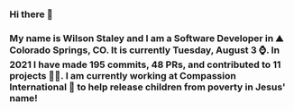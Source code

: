 ### Hi there 👋

### My name is Wilson Staley and I am a Software Developer in ⛰ Colorado Springs, CO.  It is currently Tuesday, August 3 ⌚. In 2021 I have made 195 commits, 48 PRs, and contributed to 11 projects 👨‍💻. I am currently working at Compassion International 🏢 to help release children from poverty in Jesus' name!